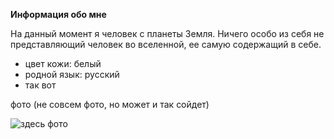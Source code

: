 **Информация обо мне**

На данный момент я человек с планеты Земля. Ничего особо из себя не представляющий человек во вселенной, ее самую содержащий в себе.

* цвет кожи: белый
* родной язык: русский
* так вот

фото (не совсем фото, но может и так сойдет)

![здесь фото](https://ltdfoto.ru/images/2023/04/27/2813cbb567503faaed3465a62f156b9e--cute-girls-flowers.jpg)
  